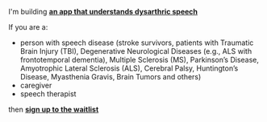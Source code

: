 I'm building **[an app that understands dysarthric speech](https://beunderstoodapp.com/)**

If you are a:
- person with speech disease (stroke survivors, patients with Traumatic Brain Injury (TBI), Degenerative Neurological Diseases (e.g., ALS with frontotemporal dementia), Multiple Sclerosis (MS), Parkinson’s Disease, Amyotrophic Lateral Sclerosis (ALS), Cerebral Palsy, Huntington’s Disease, Myasthenia Gravis, Brain Tumors and others)
- caregiver
- speech therapist

then [**sign up to the waitlist**](https://mailchi.mp/0c6c7713ef3b/be-understood-speech-helper-app-email-waitlist)
